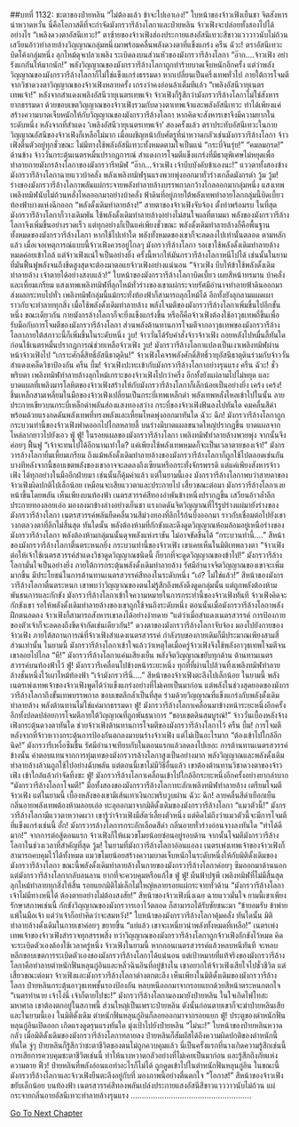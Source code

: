 ##บทที่ 1132: ชะตาของป๋ายหลิน
“ไม่ต้องแล้ว ข้าจะไปเอาเอง!”
ใบหน้าของจ้าวเฟิงเย็นชา จิตสังหารน่าหวาดหวั่น
นี่คือโอกาสดีที่จะกำจัดมังกรวารีล้างโลกาและป๋ายหลิน จ้าวเฟิงจะปล่อยทั้งสองไปได้อย่างไร
“เพลิงดวงตาอัสนีเทวะ!”
ตาซ้ายของจ้าวเฟิงส่องประกายแสงอัสนีเทวะสีขาวแวววาวนับไม่ถ้วน เสวียนอ้าวทำลายล้างวิญญาณกลุ่มหนึ่งมาพร้อมคลื่นพลังดวงตาที่แข็งแกร่ง
ครืน ฉัวะ!
ตราอัสนีเทวะบิดโค้งกลุ่มหนึ่ง ลุกไหม้ดุจเปลวเพลิง ระเบิดลงบนส่วนหัวของมังกรวารีล้างโลกา
“อ๊าก….จ้าวเฟิง อย่ารังแกกันให้มากนัก!”
พลังวิญญาณของมังกรวารีล้างโลกาถูกทำร้ายบาดเจ็บหนักอีกครั้ง
แต่ว่าพลังวิญญาณของมังกรวารีล้างโลกาก็ไม่ใช่แข็งแกร่งธรรมดา หากเปลี่ยนเป็นครึ่งเทพทั่วไป ภายใต้การโจมตีจากวิชาดวงตาวิญญาณของจ้าวเฟิงหลายครั้ง เกรงว่าคงอ่อนล้าเต็มทีแล้ว
“เพลิงอัสนีวายุเนตรเทพเจ้า!”
หลังจากสำแดงเพลิงอัสนีวายุเนตรเทพเจ้า
จ้าวเฟิงก็รู้สึกว่ามังกรวารีล้างโลกาไม่ใช่สังหารยากธรรมดา
ด้วยขอบเขตวิญญาณของจ้าวเฟิงรวมกับดวงตาเทพเจ้าและพลังอัสนีเทวะ ทำได้เพียงแค่สร้างความบาดเจ็บหนักให้กับวิญญาณของมังกรวารีล้างโลกา หากคิดจะสังหารเขาจึงมีความยากในระดับหนึ่ง
หลังจากที่สำแดง ‘เพลิงอัสนีวายุเนตรเทพเจ้า’ สองครั้งแล้ว ตราประทับอัสนีเทวะในกายวิญญาณอัสนีของจ้าวเฟิงก็เหลือไม่มาก
เมื่อเผชิญหน้ากับศัตรูที่น่าหวาดกลัวเช่นมังกรวารีล้างโลกา จ้าวเฟิงตื่นตัวอยู่ทุกชั่วขณะ ไม่มีทางใช้พลังอัสนีเทวะทั้งหมดตามใจเป็นแน่
“กระบี่จินรุ่ย!”
“คมลมกรด!”
ด้านข้าง จ้าววั่นกระตุ้นเนตรหมื่นปรากฏการณ์ สำแดงการโจมตีแข็งแกร่งที่มีธาตุพิเศษไม่หยุดเพื่อทำลายกายมังกรล้างโลกาของมังกรวารีทมิฬ
“อ๊าก…จ้าวเฟิง เจ้าบีบบังคับข้าเองนะ!”
แววตาทั้งสองข้างมังกรวารีล้างโลกาฉายแววบ้าคลั่ง พลังเพลิงทมิฬรุนแรงพวยพุ่งออกมาทั่วร่างเกล็ดมังกรดำ
วู้ม วู้ม!
ร่างของมังกรวารีล้างโลกาพลันแผ่กระจายพลังทำลายล้างบรรพกาลกว้างไกลออกมากลุ่มหนึ่ง แสงเทพเพลิงทมิฬนับไม่ถ้วนหลั่งไหลออกมาอย่างบ้าคลั่ง
ฟ้าดินที่อยู่ภายใต้พลังเทพทำลายโลกกลุ่มนี้บิดเบี้ยว ท้องฟ้าบางแห่งฉีกออก
“พลังดั้งเดิมทำลายล้าง!”
สายตาของจ้าวเฟิงจับจ้อง ตั้งท่าพร้อมรบ
ในที่สุดมังกรวารีล้างโลกาก็วางเดิมพัน ใช้พลังดั้งเดิมทำลายล้างอย่างไม่สนใจผลที่ตามมา พลังของมังกรวารีล้างโลกาจึงเพิ่มขึ้นอย่างรวดเร็ว
แต่ทุกอย่างก็เป็นแค่เพียงชั่วขณะ พลังดั้งเดิมทำลายล้างก็คือพื้นฐานทั้งหมดของมังกรวารีล้างโลกา หากใช้ไปเท่าใด พลังทั้งหมดของเขาก็จะลดลงไปเท่านั้นตลอด
ตามหลักแล้ว เมื่อเจอเหตุการณ์แบบนี้จ้าวเฟิงควรอยู่ไกลๆ มังกรวารีล้างโลกา รอเขาใช้พลังดั้งเดิมทำลายล้างหมดค่อยเข้าใกล้
แต่จ้าวเฟิงแน่ใจเป็นอย่างยิ่ง ครั้งนี้หากให้มันกรวารีล้างโลกาหนีไปได้ เช่นนั้นในยามที่มันฟื้นฟูพลังจนถึงขีดสูงสุดจะต้องมาตอแยจ้าวเฟิงอย่างแน่นอน
“จ้าวเฟิง บีบให้ข้าใช้พลังดั้งเดิมทำลายล้าง เจ้าตายได้อย่างสงบแล้ว!”
ใบหน้าของมังกรวารีล้างโลกาบิดเบี้ยว เผยสีหน้าทรมาน บ้าคลั่ง และเหี้ยมเกรียม
แสงเทพเพลิงทมิฬที่ลุกไหม้ทั่วร่างของเขาแผ่กระจายรัศมีอำนาจทำลายฟ้าดินออกมา ส่งผลกระทบไปทั่ว
เพลิงทมิฬกลุ่มนี้แม้กระทั่งท้องฟ้าก็สามารถลุกไหม้ได้ อีกทั้งยังลุกลามแผดเผาราวกับจะทำลายทุกสิ่ง
เมื่อใช้พลังดั้งเดิมทำลายล้าง พลังโจมตีของมังกรวารีล้างโลกาเพิ่มขึ้นไปอีกขั้นหนึ่ง ขณะเดียวกัน กายมังกรล้างโลกาก็จะยิ่งแข็งแกร่งขึ้น
หรือก็คือจ้าวเฟิงต้องใช้อาวุธเทพถี่ขึ้นเพื่อรับมือกับการโจมตีของมังกรวารีล้างโลกา
ส่วนพลังต้านทานการโจมตีจากอาวุธเทพของมังกรวารีล้างโลกาภายใต้สภาวะนี้ก็เพิ่มขึ้นในระดับหนึ่ง
วูบ!
จ้าววั่นได้รับคำสั่งจ้าวจ้าวเฟิง ถอยหลังไปหมื่นลี้ทันใด ก่อนใช้เนตรหมื่นปรากฏการณ์ช่วยเหลือจ้าวเฟิง
วูบ!
มังกรวารีล้างโลกาแปลงเป็นเงาเพลิงทมิฬผ่านหน้าจ้าวเฟิงไป
“เกราะศักดิ์สิทธิ์อัสนีธาตุดิน!”
จ้าวเฟิงโคจรพลังศักดิ์สิทธิ์วายุอัสนีธาตุดินร่วมกับจ้าววั่น สำแดงเคล็ดวิชาป้องกัน
ครืน บึ้ม!
จ้าวเฟิงปะทะเข้ากับมังกรวารีล้างโลกาอย่างรุนแรง
ครืน ฉัวะ!
ชั่วพริบตา เพลิงทมิฬทำลายล้างลุกไหม้เกราะของจ้าวเฟิงไปกว่าครึ่ง อีกทั้งยังแผ่ลามไปไม่หยุด
และบาดแผลที่เพลิงมารโลหิตของจ้าวเฟิงสร้างให้กับมังกรวารีล้างโลกาก็เล็กน้อยเป็นอย่างยิ่ง
เคร้ง เคร้ง!
ชิ้นเหล็กสามเหลี่ยมในมือของจ้าวเฟิงเปลี่ยนเป็นกระบี่เทพเหล็กดำ
พลังเทพหลั่งไหลเข้าไปในนั้น ลายประกายเขียวบนกระบี่เหล็กดำพลันส่องแสงทองสว่าง
กระบี่ของจ้าวเฟิงฟันลงไปทันใด คมคลื่นสีดำพร้อมด้วยแรงกดดันพลังเทพที่ทรงพลังและเหี้ยมโหดพุ่งออกมาทันใด
ฉัวะ ฉึก!
มังกรวารีล้างโลกาถูกกระบวนท่านี้ของจ้าวเฟิงฟาดออกไปไกลหลายลี้ บนร่างมีบาดแผลขนาดใหญ่ปรากฏขึ้น บาดแผลจากไหล่ลากยาวไปยังเอว
ฟู่ ฟู่!
ในรอยแผลของมังกรวารีล้างโลกา เพลิงทมิฬทำลายล้างพวยพุ่ง จากนั้นจึงค่อยๆ ฟื้นฟู
“เจ้าจะทนไปได้อีกนานเท่าใด? แค่เพียงใช้พลังเทพหมดก็จะเป็นเวลาตายของเจ้า!”
มังกรวารล้างโลกายิ้มเหี้ยมเกรียม
ถึงแม้พลังดั้งเดิมทำลายล้างของมังกรวารีล้างโลกาก็ถูกใช้ไปตลอดเช่นกัน บางทีหลังจากนี้ขอบเขตพลังของเขาอาจจะลดลงถึงเซียนหรือกระทั่งจักรพรรดิ แต่แค่เพียงสังหารจ้าวเฟิง ได้ทุกอย่างในมืออีกฝ่ายมา เช่นนั้นก็คุ้มค่าแล้ว
แต่ในยามนี้เอง มังกรวารีล้างโลกาพบว่าสายตาของจ้าวเฟิงผิดปกติไปเล็กน้อย เหมือนจะเสียแววตาและประกายไป
เสี้ยวขณะต่อมา มังกรวารีล้างโลกาเงยหน้าขึ้นโดยพลัน
เห็นเพียงบนท้องฟ้า เนตรสวรรค์สีทองอำพันข้างหนึ่งปรากฏขึ้น เสวียนอ้าวล้ำลึกประกายทองลอยเอ่อ มองลงมาข้างล่างอย่างเย็นชา
แรงกดดันจิตวิญญาณที่ไร้รูปร่างแผ่มายังร่างของมังกรวารีล้างโลกา
เนตรสวรรค์พลันยืดคลื่นวนสีม่วงทองที่ลึกไร้ก้นบึ้งออกมา ราวกับเชื่อมต่อไปยังเขาวงกตลวงตาที่ลึกไม่สิ้นสุด
ทันใดนั้น พลังต้องห้ามที่กักขังและดึงดูดวิญญาณห้อมล้อมอยู่เหนือร่างของมังกรวารีล้างโลกา
พลังต้องห้ามกลุ่มนนั้นดุจพลังแห่งราชัน ไม่อาจขัดขืนได้
“กระบวนท่านี้….”
สีหน้าของมังกรวารีล้างโลกาตื่นตระหนกยิ่ง
กระบวนท่านี้ของจ้าวเฟิง เขาเคยเห็นในมิติเทพลวงตา
“จ้าวเฟิง ต่อให้เจ้าใช้เนตรสวรรค์สำแดงวิชาดูดวิญญาณชนิดนี้ ก็ยากที่จะดูดวิญญาณของข้าไป!”
มังกรวารีล้างโลกามั่นใจเป็นอย่างยิ่ง
ภายใต้การกระตุ้นพลังดั้งเดิมทำลายล้าง รัศมีอำนาจจิตวิญญาณของเขาจะเพิ่มมากขึ้น มีประโยชน์ในการต้านทานเนตรสวรรค์สีทองในระดับหนึ่ง
“เอ๋? ไม่ใช่แล้ว!”
สีหน้าของมังกรวารีล้างโลกาตื่นตระหนก เขาพบว่าวิญญาณของตนไม่รู้สึกถึงพลังดึงดูดกลุ่มนั้น แต่ถูกพลังต้องห้ามพันธนการและกักขัง
มังกรวารีล้างโลกาเข้าใจความหมายในการกระทำนี้ของจ้าวเฟิงทันที
จ้าวเฟิงคิดจะกักขังเขา รอให้พลังดั้งเดิมทำลายล้างของเขาถูกใช้จนถึงระดับหนึ่ง
ตอนนั้นเมื่อมังกรวารีล้างโลกาพลังฝึกตนลดลง จ้าวเฟิงก็สามารถสังหารเขาลงได้อย่างง่ายดาย
“แต่ว่าเมื่อสำแดงเนตรสวรรค์ การป้องกายของตัวเจ้าก็จะลดลงถึงขีดจำกัดเช่นเดียวกัน!”
ดวงตาของมังกรวารีล้างโลกาจับจ้อง มองไปยังกายของจ้าวเฟิง
ภายใต้สถานการณ์ที่จ้าวเฟิงสำแดงเนตรสวรรค์ กำลังรบของกายเดิมก็มีประมาณเพียงสามสี่ส่วนเท่านั้น
ในยามนี้ มังกรวารีล้างโลกาเข้าใจแล้วว่าเหตุใดเมื่อครู่จ้าวเฟิงจึงใช้พลังอาวุธเทพโจมตีจนเขาลอยไปไกล
“หึ!”
มังกรวารีล้างโลกาแค่นเสียงเย็น พลังจิตวิญญาณขยับทุกด้าน ต้านทานเนตรสวรรค์บนท้องฟ้าไว้
ฟู่!
มังกรวารีเคลื่อนไปข้างหน้าระยะหนึ่ง
ทุกที่ที่ผ่านไปล้วนทิ้งเพลิงทมิฬทำลายล้างชั้นหนึ่งไว้เผาไหม้ท้องฟ้า
“เจ้ามังกรวารีนี่….”
สีหน้าของจ้าวเฟิงตะลึงไปเล็กน้อย
ในยามนี้ พลังเนตรเพ่งเทพเจ้าของจ้าวเฟิงพูดได้ว่าแข็งแกร่งอย่างที่ไม่เคยเป็นมาก่อน
แต่พลังในช่วงสุดยอดของมังกรวารีล้างโลกาถึงขั้นเทพบรรพกาล ขอบเขตลึกล้ำเป็นที่สุด ร่วมด้วยวิญญาณที่แข็งแกร่งกับพลังดั้งเดิมทำลายล้าง พลังต้านทานไม่ใช่แค่มากธรรมดา
ฟู่!
มังกรวารีล้างโลกาเคลื่อนมาข้างหน้าระยะหนึ่งอีกครั้ง อีกทั้งปลดปล่อยการโจมตีภายใต้วิญญาณที่ถูกพันธนาการ
“ขอบเขตดินสมบูรณ์!”
จ้าววั่นเบื้องหลังจ้างเฟิงกระตุ้นดวงตาทันใด ช่วยจ้าวเฟิงต้านทานการโจมตีของมังกรวารีล้างโลกาไว้
ครืน บึ้ม!
การโจมตีหลังจากที่จ้าวหวางกระตุ้นการป้องกันตกลงมาบนร่างจ้าวเฟิง แต่ไม่เป็นอะไรมาก
“ต้องเข้าไปใกล้อีกนิด!”
มังกรวารีเหงื่อซึมชื้น รัศมีอำนาจเทียบกับในตอนแรกแล้วลดลงไปเยอะ
การต้านทานเนตรสวรรค์ข้างนั้น ค่าตอบแทนจากการทุ่มเทของมังกรวารล้างโลกาสูงเป็นอย่างมาก พลังวิญญาณและพลังดั้งเดิมทำลายล้างล้วนถูกใช้ไปอย่างฉับพลัน
แต่ตอนนี้เขาไม่มีวิธีอื่นแล้ว เขาต้องต้านทานวิชาดวงตาของจ้าวเฟิง เข้าใกล้แล้วกำจัดทิ้งซะ
ฟู่!
มังกรวารีล้างโลกาเคลื่อนเข้าไปใกล้อีกระยะหนึ่งอีกครั้งอย่างยากลำบาก
“มังกรวารีล้างโลกาโจมตี!”
มือทั้งสองของมังกรวารีล้างโลกาทะลักเพลิงทมิฬทำลายล้าง เตรียมโจมตีจ้าวเฟิง
แต่ในยามนี้ เบื้องหลังของเขามีเส้นเทาเงินกะพริบวูบผ่าน
ฉัวะ ฉึก!
ลายคลื่นสีดำเยือกเย็น กลิ่นอายพลังเทพต้องห้ามลอยเอ่อ ทะลุออกมาจากมิติดั้งเดิมของมังกรวารีล้างโลกา
“แมวตัวนี้!”
มังกรวารีล้างโลกามีแววตาหวาดผวา
เขารู้ว่าจ้าวเฟิงมีสัตว์เลี้ยงตัวหนึ่ง แต่คิดไม่ถึงว่าแมวตัวนี้จะมีการโจมตีที่แข็งแกร่งเช่นนี้
อั้ก!
มังกรวารล้างโลการกระอักเลือดสีดำ กลิ่นอายทั่วร่างอ่อนจางลงทันใด
“ทำได้ดีมาก!”
จากการต่อสู้ตอนแรก จ้าวเฟิงก็ให้แมวขโมยน้อยซ่อนอยู่รอบด้าน จากนั้นโจมตีมังกรวารีล้างโลกาในช่วงเวลาที่สำคัญที่สุด
วู้ม!
ในยามที่มังกวารีล้างโลกาอ่อนแอลง เนตรเพ่งเทพเจ้าของจ้าวเฟิงก็สามารถคบคุมไว้ได้ทั้งหมด
แมวขโมยน้อยสร้างความบาดเจ็บหนักในระดับหนึ่งให้กับมิติดั้งเดิมของมังกรวารีล้างโลกา
ขณะนี้พลังดั้งเดิมทำลายล้างในกายของมังกรวารีล้างโลกาค่อยๆ ซึมออกมาด้านนอก แต่มังกรวารีล้างโลกากลับลนลาน ยากที่จะควบคุมหรือแก้ไข
ฟู่ ฟู่!
ผืนฟ้าปฐพี เพลิงทมิฬที่ไม่มีสิ้นสุดลุกไหม้ทำลายทุกสิ่งให้สิ้น รอยแยกมิติไม่เล็กไม่ใหญ่หลายรอยแผ่กระจายทั่วด้าน
“มังกรวารีล้างโลกา เจ้าไม่มีทางหนีได้ ต้องตายอย่างไม่ต้องสงสัย!”
สีหน้าของจ้าวเฟิงนิ่งเฉย ฉายแววมั่นใจ
ยามนี้เขาเพียงรักษาสภาพเช่นนี้ กักขังวิญญาณของมังกรวารเอาไว้ตลอด ก็สามารถได้รับชัยชนะมา
“ข้ายอมรับ ข้าพ่ายแพ้ในมือเจ้า แต่ว่าเจ้าก็อย่าคิดว่าจะสมหวัง!”
ใบหน้าของมังกรวารีล้างโลกาคุ้มคลั่ง
ทันใดนั้น มิติทำลายล้างดั้งเดิมในกายเขาค่อยๆ ขยายขึ้น
“แย่แล้ว เขาจะเหนี่ยวนำพลังทั้งหมดที่เหลือ!”
เนตรเพ่งเทพเจ้าของจ้าวเฟิงสำรวจทุกสรรพสิ่ง
ทว่าวิญญาณของมังกรวารีล้างโลกาถูกจ้าวเฟิงกักขังไว้หมด คิดจะระเบิดตัวเองต้องใช้เวลาครู่หนึ่ง จ้าวเฟิงในยามนี้ หากถอนเนตรสวรรค์แล้วหลบหนีทันที จะหลบหลีกขอบเขตการระเบิดตัวเองของมังกรวารีล้างโลกาได้แน่นอน
แต่เป้าหมายที่แท้จริงของมังกรวารีล้างโลกาคือทำลายตำหนักฟั่นหลุนกู่อินและหลิ่วฉินอินที่อยู่ข้างใน เขาอยากให้จ้าวเฟิงเสียใจไปชั่วชีวิต
แต่เสี้ยวขณะต่อมา จ้าวเฟิงและมังกรวารีล้างโลกาต่างตกตะลึง
เห็นเพียงในมิติดั้งเดิมของมังกรวารีล้างโลกา ป๋ายหลินกระตุ้นอาวุธเทพชั้นรองป้องกัน หลบหนีออกมาจากรอยแยกด้วยสีหน้าตระหนกตกใจ
“เนตรทำนาย เจ้าโง่นี่ เจ้าก็ตายไปซะ!”
มังกรวารีล้างโลกามองมายังป๋ายหลิน ในใจเกิดไฟโทสะมหาศาล
เขาต้องตกอยู่ในสภาพนี้ ส่วนใหญ่เป็นเพราะป๋ายหลิน
ดังนั้นก่อนตายเขาก็จะฆ่าป๋ายหลินเสีย
และในยามนี้เอง ในมิติดั้งเดิม ตำหนักฟั่นหลุนกู่อินก็ลอยออกมาจากรอยแยก
ฟู่!
ประตูของตำหนักฟั่นหลุนกู่อินเปิดออก เกิดแรงดูดรุนแรงทันใด มุ่งเป้าไปยังป๋ายหลิน
“ไม่นะ!”
ใบหน้าของป๋ายหลินหวาดกลัว
เมื่อมิติดั้งเดิมของมังกรวารีล้างโลกาทลายลง ป๋ายหลินก็สัมผัสได้ถึงความผิดปกติของตำหนักนี้ทันใด
จู่ๆ ป๋ายหลินก็รู้สึกว่าชะตาชีวิตของตนไม่ถูกควบคุมแล้ว นี่เป็นครั้งแรกที่นางเกิดความรู้สึกเช่นนี้
การเสียการควบคุมชะตาชีวิตเช่นนี้ ทำให้นางหวาดกลัวอย่างที่ไม่เคยเป็นมาก่อน และรู้สึกถึงภัยแห่งความตาย
ฟิ้ว!
ป๋ายหลินที่พลังอ่อนแอทำอะไรก็ไม่ได้ ถูกดูดเข้าไปในตำหนักฟั่นหลุนกู่อิน
ในขณะนี้ มังกรวารีล้างโลกาและจ้าวเฟิงยืนตะลึงอยู่กับที่ มองภาพนี้อย่างตื่นตกใจ
“โอกาส!”
สีหน้าของจ้าวเฟิงขยับเล็กน้อย
บนท้องฟ้า เนตรสวรรค์สีทองพลันเปล่งประกายแสงอัสนีสีขาวแวววาวนับไม่ถ้วน แผ่กระจายกลิ่นอายอัสนีเทวะทำลายล้างรุนแรง
………………………………………………


[Go To Next Chapter]( ./370.md)